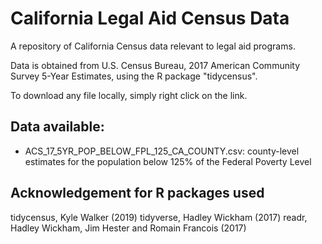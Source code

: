 # California Legal Aid Census Data

A repository of California Census data relevant to legal aid programs.

Data is obtained from U.S. Census Bureau, 2017 American Community Survey 5-Year Estimates, using the R package "tidycensus". 

To download any file locally, simply right click on the link. 

## Data available: 

* ACS_17_5YR_POP_BELOW_FPL_125_CA_COUNTY.csv: county-level estimates for the population below 125% of the Federal Poverty Level

## Acknowledgement for R packages used

tidycensus, Kyle Walker (2019)
tidyverse, Hadley Wickham (2017)
readr, Hadley Wickham, Jim Hester and Romain Francois (2017)
